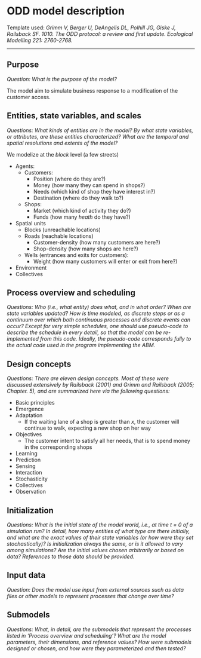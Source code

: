 # ODD model description

Template used: *Grimm V, Berger U, DeAngelis DL, Polhill JG, Giske J, Railsback SF. 1010. The ODD protocol: a review and first update. Ecological Modelling 221: 2760-2768.*

---

## Purpose

*Question: What is the purpose of the model?*

The model aim to simulate business response to a modification of the customer access.


## Entities, state variables, and scales

*Questions: What kinds of entities are in the model? By what state variables, or attributes, are these entities characterized? What are the temporal and spatial resolutions and extents of the model?*

We modelize at the *block* level (a few streets)

 - Agents: 
     - Customers:
         - Position (where do they are?)
         - Money (how many they can spend in shops?)
         - Needs (which kind of shop they have interest in?)
         - Destination (where do they walk to?)
     - Shops:
         - Market (which kind of activity they do?)
         - Funds (how many *heath* do they have?)
 - Spatial units
      - Blocks (unreachable locations)
      - Roads (reachable locations)
          - Customer-density (how many customers are here?)
          - Shop-density (how many shops are here?)
      - Wells (entrances and exits for customers):
          - Weight (how many customers will enter or exit from here?)
 - Environment
 - Collectives

## Process overview and scheduling

*Questions: Who (i.e., what entity) does what, and in what order? When are state variables updated? How is time modeled, as discrete steps or as a continuum over which both continuous processes and discrete events can occur? Except for very simple schedules, one should use pseudo-code to describe the schedule in every detail, so that the model can be re-implemented from this code. Ideally, the pseudo-code corresponds fully to the actual code used in the program implementing the ABM.*


## Design concepts

*Questions: There are eleven design concepts. Most of these were discussed extensively by Railsback (2001) and Grimm and Railsback (2005; Chapter. 5), and are summarized here via the following questions:*

 - Basic principles
 - Emergence
 - Adaptation
     - If the waiting lane of a shop is greater than *x*, the customer will continue to walk, expecting a new shop on her way
 - Objectives
     - The customer intent to satisfy all her needs, that is to spend money in the corresponding shops
 - Learning
 - Prediction
 - Sensing
 - Interaction
 - Stochasticity
 - Collectives
 - Observation
## Initialization

*Questions: What is the initial state of the model world, i.e., at time t = 0 of a simulation run? In detail, how many entities of what type are there initially, and what are the exact values of their state variables (or how were they set stochastically)? Is initialization always the same, or is it allowed to vary among simulations? Are the initial values chosen arbitrarily or based on data? References to those data should be provided.*


## Input data

*Question: Does the model use input from external sources such as data files or other models to represent processes that change over time?*


## Submodels

*Questions: What, in detail, are the submodels that represent the processes listed in ‘Process overview and scheduling’? What are the model parameters, their dimensions, and reference values? How were submodels designed or chosen, and how were they parameterized and then tested?*